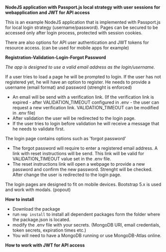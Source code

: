 **NodeJS application with Passport.js local strategy with user sessions for webapplication and JWT for API access**

This is an example NodeJS application that is implemented with Passport.js for local login strategy (username/password). Pages can be secured to be accessed only after login process, protected with session cookies.

There are also options for API user authentication and JWT tokens for resource access. (can be used for mobile apps for example)

**Registration-Validation-Login-Forgot Password**

*The app is designed to use a valid email address as the login/username.*

If a user tries to load a page he will be prompted to login.
If the user has not registered yet, he will have an option to register. He needs to provide a username (email format) and password (strenght is enforced)
- An email will be send with a verification link. (If the verification link is expired - after VALIDATION_TIMEOUT configured in .env - the user can request a new verification link. VALIDATION_TIMEOUT can be modified in .env file)
- After validation the user will be redirected to the login page.
- If the user tries to login before validation he will receive a message that he needs to validate first.
  
The login page contains options such as 'forgot password'
- The forgot password will require to enter a registered email address. A link with reset instructions will be send. This link will be valid for VALIDATION_TIMEOUT value set in the .env file.
- The reset instructions link will open a webpage to provide a new password and confirm the new password. Strenght will be checked. After change the user is redirected to the login page.

The login pages are designed to fit on mobile devices. Bootstrap 5.x is used and work with modals. (popout)

**How to install**
- Download the package
- run ```nmp install``` to install all dependent packages form the folder where the package.json is located.
- modify the .env file with your secrets. (MongoDB URI, email credentials, token secrets, expiration times etc.)
- You will need to have a MongoDB running or use MongoDB-Atlas online.

**How to work with JWT for API access**
